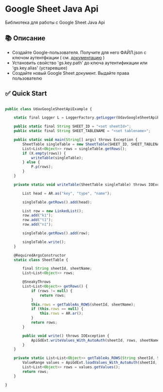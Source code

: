 
# Google Sheet Java Api
Библиотека для работы с Google Sheet Java Api

## 📚 Описание
- Создайте Google-пользователя. Получите для него ФАЙЛ.json c ключом аутентфкации ( см. [документацию](https://developers.google.com/sheets/api/quickstart/java?hl=ru) )
- Установить свойство 'gs.key.path' до ключа аутентификации или 'gs.key.alias' (устаревшее)
- Создайте новый Google Sheet документ. Выдайте права пользователю

## ✅ Quick Start

```javascript

public class UdavGoogleSheetApiExample {

	static final Logger L = LoggerFactory.getLogger(UdavGoogleSheetApiExample.class);

	public static final String SHEET_ID = "<set sheetId>";
	public static final String SHEET_TABLENAME = "<set tablename>";

	public static void main(String[] args) throws Exception {
		SheetTable singleTable = new SheetTable(SHEET_ID, SHEET_TABLENAME);
		List<List<Object>> rows = singleTable.getRows();
		if (X.empty(rows)) {
			writeTable(singleTable);
		} else {
			P.p(rows);
		}
	}

	private static void writeTable(SheetTable singleTable) throws IOException {

		List head = AR.as("key", "type", "name");

		singleTable.getRows().add(head);

		List row = new LinkedList();
		row.add("k1");
		row.add("t1");
		row.add("n1");

		singleTable.getRows().add(row);

		singleTable.write();
	}

	@RequiredArgsConstructor
	static class SheetTable {

		final String sheetId, sheetName;
		List<List<Object>> rows;

		@SneakyThrows
		List<List<Object>> getRows() {
			if (rows != null) {
				return rows;
			}
			this.rows = getTableAs_ROWS(sheetId, sheetName);
			if (this.rows == null) {
				this.rows = AR.ar();
			}
			return rows;
		}

		public void write() throws IOException {
			ApiGdExt.writeValues_With_AutoAuth(sheetId, rows, sheetName + "!A1:Z");
		}
	}

    private static List<List<Object>> getTableAs_ROWS(String sheetId, String tablename) throws IOException {
		ValueRange values = ApiGdExt.loadValues_With_AutoAuth(sheetId, tablename + "!A1:Z");
		List<List<Object>> rows = values.getValues();
		return rows;
	}

}
```

